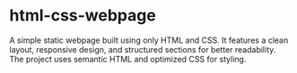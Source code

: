 # html-css-webpage
A simple static webpage built using only HTML and CSS. It features a clean layout, responsive design, and structured sections for better readability. The project uses semantic HTML and optimized CSS for styling.

